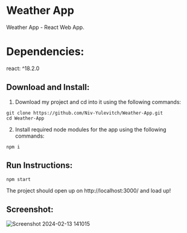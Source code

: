 # Weather App
Weather App - React Web App.

# Dependencies:
react: ^18.2.0

## Download and Install:
1. Download my project and cd into it using the following commands:
```
git clone https://github.com/Niv-Yulevitch/Weather-App.git
cd Weather-App
```
2. Install required node modules for the app using the following commands:
```
npm i
```

## Run Instructions:
```
npm start
```

The project should open up on http://localhost:3000/ and load up!

## Screenshot:
![Screenshot 2024-02-13 141015](https://github.com/Niv-Yulevitch/Weather-App/assets/98215470/40cce46b-0b8e-4986-8175-ca7f64e179bb)
